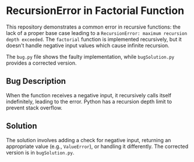 # RecursionError in Factorial Function

This repository demonstrates a common error in recursive functions: the lack of a proper base case leading to a `RecursionError: maximum recursion depth exceeded`. The `factorial` function is implemented recursively, but it doesn't handle negative input values which cause infinite recursion.

The `bug.py` file shows the faulty implementation, while `bugSolution.py` provides a corrected version.

## Bug Description

When the function receives a negative input, it recursively calls itself indefinitely, leading to the error. Python has a recursion depth limit to prevent stack overflow. 

## Solution

The solution involves adding a check for negative input, returning an appropriate value (e.g., `ValueError`), or handling it differently.  The corrected version is in `bugSolution.py`.